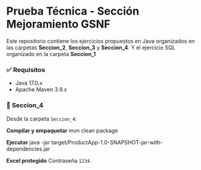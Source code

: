 # Prueba Técnica - Sección Mejoramiento GSNF

Este repositorio contiene los ejercicios propuestos en Java organizados en las carpetas **Seccion_2**, **Seccion_3** y **Seccion_4**.
Y el ejercicio SQL organizado en la carpeta **Seccion_1**

### ✅ Requisitos

- Java 17.0.x
- Apache Maven 3.9.x

### 📌 Seccion_4

Desde la carpeta `Seccion_4`:

**Compilar y empaquetar**
mvn clean package

**Ejecutar**
java -jar target/ProductApp-1.0-SNAPSHOT-jar-with-dependencies.jar

**Excel protegido**
Contraseña `1234`.

